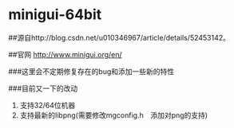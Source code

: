 # minigui-64bit
##源自http://blog.csdn.net/u010346967/article/details/52453142。

##官网 http://www.minigui.org/en/

###这里会不定期修复存在的bug和添加一些新的特性

###目前又一下的改动
1. 支持32/64位机器
2. 支持最新的libpng(需要修改mgconfig.h　添加对png的支持)

